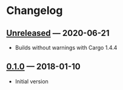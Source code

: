 # Changelog


## [Unreleased] — 2020-06-21

-   Builds without warnings with Cargo 1.4.4

## [0.1.0] — 2018-01-10

-   Initial version

[Unreleased]: https://github.com/dbaynard/booklet/compare/0.1.0...HEAD
[0.1.0]: https://github.com/dbaynard/booklet/tree/0.1.0
